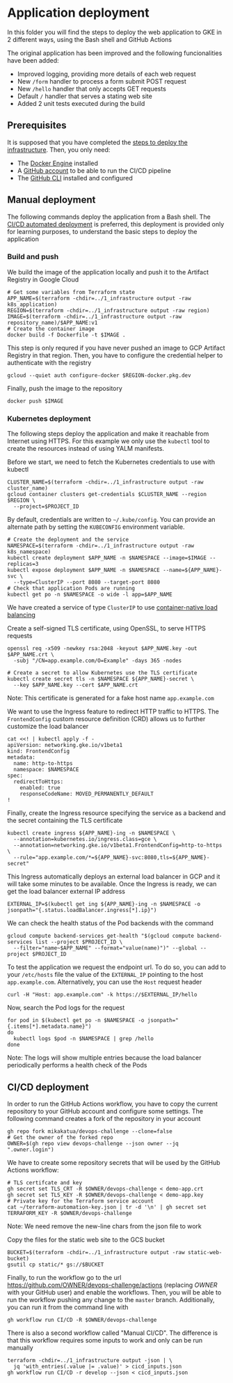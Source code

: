 # Application deployment
In this folder you will find the steps to deploy the web application to GKE in 2 different ways, using the Bash shell and GitHub Actions

The original application has been improved and the following funcionalities have been added:
* Improved logging, providing more details of each web request
* New `/form` handler to process a form submit POST request
* New `/hello` handler that only accepts GET requests
* Default `/` handler that serves a stating web site
* Added 2 unit tests executed during the build

## Prerequisites
It is supposed that you have completed the [steps to deploy the infrastructure](../1_infrastructure). Then, you only need:
* The [Docker Engine](https://docs.docker.com/get-docker/) installed
* A [GitHub account](https://github.com/) to be able to run the CI/CD pipeline
* The [GitHub CLI](https://cli.github.com/) installed and configured

## Manual deployment
The following commands deploy the application from a Bash shell. The [CI/CD automated deployment](#cicd-deployment) is preferred, this deployment is provided only for learning purposes, to understand the basic steps to deploy the application

### Build and push
We build the image of the application locally and push it to the Artifact Registry in Google Cloud
```
# Get some variables from Terraform state
APP_NAME=$(terraform -chdir=../1_infrastructure output -raw k8s_application)
REGION=$(terraform -chdir=../1_infrastructure output -raw region)
IMAGE=$(terraform -chdir=../1_infrastructure output -raw repository_name)/$APP_NAME:v1
# Create the container image
docker build -f Dockerfile -t $IMAGE .
```

This step is only requred if you have never pushed an image to GCP Artifact Registry in that region. Then, you have to configure the credential helper to authenticate with the registry
```
gcloud --quiet auth configure-docker $REGION-docker.pkg.dev
```

Finally, push the image to the repository
```
docker push $IMAGE
```

### Kubernetes deployment
The following steps deploy the application and make it reachable from Internet using HTTPS. For this example we only use the `kubectl` tool to create the resources instead of using YALM manifests.

Before we start, we need to fetch the Kubernetes credentials to use with kubectl
```
CLUSTER_NAME=$(terraform -chdir=../1_infrastructure output -raw cluster_name)
gcloud container clusters get-credentials $CLUSTER_NAME --region $REGION \
  --project=$PROJECT_ID
```
By default, credentials are written to `~/.kube/config`. You can provide an alternate path by setting the `KUBECONFIG` environment variable.

```
# Create the deployment and the service
NAMESPACE=$(terraform -chdir=../1_infrastructure output -raw k8s_namespace)
kubectl create deployment $APP_NAME -n $NAMESPACE --image=$IMAGE --replicas=3
kubectl expose deployment $APP_NAME -n $NAMESPACE --name=${APP_NAME}-svc \
  --type=ClusterIP --port 8080 --target-port 8080
# Check that application Pods are running
kubectl get po -n $NAMESPACE -o wide -l app=$APP_NAME
```
We have created a service of type `ClusterIP` to use [container-native load balancing](https://cloud.google.com/kubernetes-engine/docs/concepts/container-native-load-balancing)

Create a self-signed TLS certificate, using OpenSSL, to serve HTTPS requests
```
openssl req -x509 -newkey rsa:2048 -keyout $APP_NAME.key -out $APP_NAME.crt \
  -subj "/CN=app.example.com/O=Example" -days 365 -nodes

# Create a secret to allow Kubernetes use the TLS certificate
kubectl create secret tls -n $NAMESPACE ${APP_NAME}-secret \
  --key $APP_NAME.key --cert $APP_NAME.crt
```
Note: This certificate is generated for a fake host name `app.example.com`

We want to use the Ingress feature to redirect HTTP traffic to HTTPS. The `FrontendConfig` custom resource definition (CRD) allows us to further customize the load balancer
```
cat <<! | kubectl apply -f -
apiVersion: networking.gke.io/v1beta1
kind: FrontendConfig
metadata:
  name: http-to-https
  namespace: $NAMESPACE
spec:
  redirectToHttps:
    enabled: true
    responseCodeName: MOVED_PERMANENTLY_DEFAULT
!
```

Finally, create the Ingress resource specifying the service as a backend and the secret containing the TLS certificate
```
kubectl create ingress ${APP_NAME}-ing -n $NAMESPACE \
  --annotation=kubernetes.io/ingress.class=gce \
  --annotation=networking.gke.io/v1beta1.FrontendConfig=http-to-https \
  --rule="app.example.com/*=${APP_NAME}-svc:8080,tls=${APP_NAME}-secret"
```

This Ingress automatically deploys an external load balancer in GCP and it will take some minutes to be available. Once the Ingress is ready, we can get the load balancer external IP address
```
EXTERNAL_IP=$(kubectl get ing ${APP_NAME}-ing -n $NAMESPACE -o jsonpath="{.status.loadBalancer.ingress[*].ip}")
```

We can check the health status of the Pod backends with the command
```
gcloud compute backend-services get-health "$(gcloud compute backend-services list --project $PROJECT_ID \
  --filter="name~$APP_NAME" --format="value(name)")" --global --project $PROJECT_ID
```

To test the application we request the endpoint url. To do so, you can add to your `/etc/hosts` file the value of the `EXTERNAL_IP` pointing to the host `app.example.com`. Alternatively, you can use the `Host` request header
```
curl -H "Host: app.example.com" -k https://$EXTERNAL_IP/hello
```

Now, search the Pod logs for the request
```
for pod in $(kubectl get po -n $NAMESPACE -o jsonpath="{.items[*].metadata.name}")
do 
  kubectl logs $pod -n $NAMESPACE | grep /hello
done
```
Note: The logs will show multiple entries because the load balancer periodically performs a health check of the Pods


## CI/CD deployment
In order to run the GitHub Actions workflow, you have to copy the current repository to your GitHub account and configure some settings. The following command creates a fork of the repository in your account
```
gh repo fork mikakatua/devops-challenge --clone=false
# Get the owner of the forked repo
OWNER=$(gh repo view devops-challenge --json owner --jq ".owner.login")
```

We have to create some repository secrets that will be used by the GitHub Actions workflow:
```
# TLS certifcate and key
gh secret set TLS_CRT -R $OWNER/devops-challenge < demo-app.crt
gh secret set TLS_KEY -R $OWNER/devops-challenge < demo-app.key
# Private key for the Terraform service account
cat ~/terraform-automation-key.json | tr -d '\n' | gh secret set TERRAFORM_KEY -R $OWNER/devops-challenge
```
Note: We need remove the new-line chars from the json file to work

Copy the files for the static web site to the GCS bucket
```
BUCKET=$(terraform -chdir=../1_infrastructure output -raw static-web-bucket)
gsutil cp static/* gs://$BUCKET
```

Finally, to run the workflow go to the url https://github.com/OWNER/devops-challenge/actions (replacing *OWNER* with your GitHub user) and enable the workflows. Then, you will be able to run the workflow pushing any change to the `master` branch. Additionally, you can run it from the command line with
```
gh workflow run CI/CD -R $OWNER/devops-challenge
```

There is also a second workflow called "Manual CI/CD". The difference is that this workflow requires some inputs to work and only can be run manually
```
terraform -chdir=../1_infrastructure output -json | \
  jq 'with_entries(.value |= .value)' > cicd_inputs.json
gh workflow run CI/CD -r develop --json < cicd_inputs.json
```
